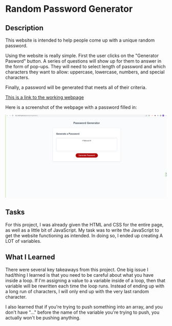 # Random Password Generator

## Description

This website is intended to help people come up with a unique random password.

Using the website is really simple. First the user clicks on the "Generator Pasword" button. A series of questions will show up for them to answer in the form of pop-ups. They will need to select length of password and which characters they want to allow: uppercase, lowercase, numbers, and special characters.

Finally, a password will be generated that meets all of their criteria.

[This is a link to the working webpage](https://erik814.github.io/password-generator/)

Here is a screenshot of the webpage with a password filled in:

![Screenshot](./Assets/Screenshot%20(6).png)


## Tasks

For this project, I was already given the HTML and CSS for the entire page, as well as a little bit of JavaScript. My task was to write the JavaScript to get the website functioning as intended. In doing so, I ended up creating A LOT of variables.

## What I Learned

There were several key takeaways from this project. One big issue I had/thing I learned is that you need to be careful about what you have inside a loop. If I'm assigning a value to a variable inside of a loop, then that variable will be rewritten each time the loop runs. Instead of ending up with a long run of characters, I will only end up with the very last random character.

I also learned that if you're trying to push something into an array, and you don't have "..." before the name of the variable you're trying to push, you actually won't be pushing anything.